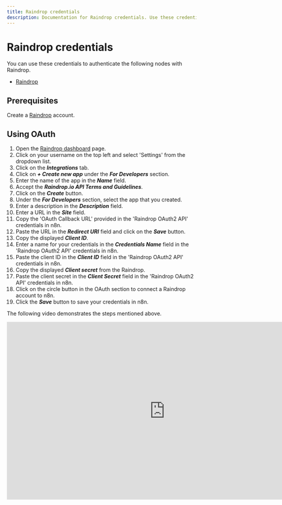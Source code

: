 ```yaml
---
title: Raindrop credentials
description: Documentation for Raindrop credentials. Use these credentials to authenticate Raindrop in n8n, a workflow automation platform.
---
```


# Raindrop credentials

You can use these credentials to authenticate the following nodes with Raindrop.

- [Raindrop](/integrations/builtin/app-nodes/n8n-nodes-base.raindrop/)

## Prerequisites

Create a [Raindrop](https://raindrop.io/) account.

## Using OAuth

<!-- !!! tip  Note for n8n Cloud users
    You'll only need to enter the Credentials Name and click on the circle button in the OAuth section to connect your Raindrop account to n8n.
 -->

1. Open the [Raindrop dashboard](https://app.raindrop.io/my/0) page.
2. Click on your username on the top left and select 'Settings' from the dropdown list.
3. Click on the ***Integrations*** tab.
4. Click on ***+ Create new app*** under the ***For Developers*** section.
5. Enter the name of the app in the ***Name*** field.
6. Accept the ***Raindrop.io API Terms and Guidelines***.
7. Click on the ***Create*** button.
8. Under the ***For Developers*** section, select the app that you created.
9. Enter a description in the ***Description*** field.
10. Enter a URL in the ***Site*** field.
11. Copy the 'OAuth Callback URL' provided in the 'Raindrop OAuth2 API' credentials in n8n.
12. Paste the URL in the ***Redirect URI*** field and click on the ***Save*** button.
13. Copy the displayed ***Client ID***.
14. Enter a name for your credentials in the ***Credentials Name*** field in the 'Raindrop OAuth2 API' credentials in n8n.
15. Paste the client ID in the ***Client ID*** field in the 'Raindrop OAuth2 API' credentials in n8n.
16. Copy the displayed ***Client secret*** from the Raindrop.
17. Paste the client secret in the ***Client Secret*** field in the 'Raindrop OAuth2 API' credentials in n8n.
18. Click on the circle button in the OAuth section to connect a Raindrop account to n8n.
19. Click the ***Save*** button to save your credentials in n8n.

The following video demonstrates the steps mentioned above.

<div class="video-container">
<iframe width="840" height="472.5" src="https://www.youtube.com/embed/O-8Idq2WCu0" frameborder="0" allow="accelerometer; autoplay; clipboard-write; encrypted-media; gyroscope; picture-in-picture" allowfullscreen></iframe>
</div>

